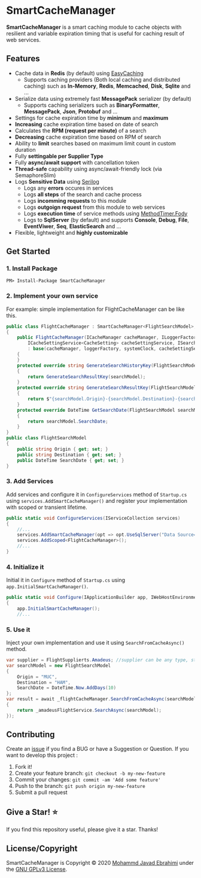 # SmartCacheManager
**SmartCacheManager** is a smart caching module to cache objects with resilient and variable expiration timing that is useful for caching result of web services.

## Features
- Cache data in **Redis** (by default) using [EasyCaching](https://github.com/dotnetcore/EasyCaching) 
    - Supports caching providers (Both local caching and distributed caching) such as **In-Memory**, **Redis**, **Memcached**, **Disk**, **Sqlite** and ...
- Serialize data using extremely fast **MessagePack** serializer (by default)
    - Supports caching serializers such as **BinaryFormatter**, **MessagePack**, **Json**, **Protobuf** and ...
- Settings for cache expiration time by **minimum** and **maximum**
- **Increasing** cache expiration time based on date of search
- Calculates the **RPM (request per minute)** of a search
- **Decreasing** cache expiration time based on RPM of search
- Ability to **limit** searches based on maximum limit count in custom duration
- Fully **settingable per Supplier Type**
- Fully **async/await support** with cancellation token
- **Thread-safe** capability using async/await-friendly lock (via SemaphoreSlim)
- Logs **Sensitive Data** using [Serilog](https://github.com/serilog/serilog)
    - Logs any **errors** occures in services
    - Logs **all steps** of the search and cache process
    - Logs **incomming requests** to this module
    - Logs **outgoign request** from this module to web services
    - Logs **execution time** of service methods using [MethodTimer.Fody](https://github.com/Fody/MethodTimer)
    - Logs to **SqlServer** (by default) and supports **Console**, **Debug**, **File**, **EventViwer**, **Seq**, **ElasticSearch** and ...
- Flexible, lightweight and **highly customizable**


## Get Started

### 1. Install Package

```
PM> Install-Package SmartCacheManager
```

### 2. Implement your own service

For example: simple implementation for FlightCacheManager can be like this.

```csharp
public class FlightCacheManager : SmartCacheManager<FlightSearchModel>, IFlightCacheManager
{
    public FlightCacheManager(ICacheManager cacheManager, ILoggerFactory loggerFactory, ISystemClock systemClock,
        ICacheSettingService<CacheSetting> cacheSettingService, ISearchHistoryService<CacheSetting, LimitSetting> searchHistoryService)
        : base(cacheManager, loggerFactory, systemClock, cacheSettingService, searchHistoryService)
    {
    }
    protected override string GenerateSearchHistoryKey(FlightSearchModel searchModel)
    {
        return GenerateSearchResultKey(searchModel);
    }
    protected override string GenerateSearchResultKey(FlightSearchModel searchModel)
    {
        return $"{searchModel.Origin}-{searchModel.Destination}-{searchModel.SearchDate.ToString("yyyy-MM-dd")}";
    }
    protected override DateTime GetSearchDate(FlightSearchModel searchModel)
    {
        return searchModel.SearchDate;
    }
}
public class FlightSearchModel
{
    public string Origin { get; set; }
    public string Destination { get; set; }
    public DateTime SearchDate { get; set; }
}
```

### 3. Add Services

Add services and configure it in `ConfigureServices` method of `Startup.cs` using `services.AddSmartCacheManager()` and register your implementation with scoped or transient lifetime.

```csharp
public static void ConfigureServices(IServiceCollection services)
{
    //...
    services.AddSmartCacheManager(opt => opt.UseSqlServer("Data Source=.;Initial Catalog=CacheManageDb;Integrated Security=true");
    services.AddScoped<FlightCacheManager>();
    //...
}
```

### 4. Initialize it

Initial it in `Configure` method of `Startup.cs` using `app.InitialSmartCacheManager()`.

```csharp
public static void Configure(IApplicationBuilder app, IWebHostEnvironment env)
{
    app.InitialSmartCacheManager();
    //...
```

### 5. Use it

Inject your own implementation  and use it using `SearchFromCacheAsync()` method.

```csharp
var supplier = FlightSupplierts.Amadeus; //supplier can be any type, string, enum or ...
var searchModel = new FlightSearchModel
{
    Origin = "MUC",
    Destination = "HAM",
    SearchDate = DateTime.Now.AddDays(10)
};
var result = await _flightCacheManager.SearchFromCacheAsync(searchModel, supplier, () =>
{
    return _amadeusFlightService.SearchAsync(searchModel);
});
```

## Contributing

Create an [issue]() if you find a BUG or have a Suggestion or Question. If you want to develop this project :

1. Fork it!
2. Create your feature branch: `git checkout -b my-new-feature`
3. Commit your changes: `git commit -am 'Add some feature'`
4. Push to the branch: `git push origin my-new-feature`
5. Submit a pull request

## Give a Star! ⭐️

If you find this repository useful, please give it a star. Thanks!

## License/Copyright 

SmartCacheManager is Copyright © 2020 [Mohammd Javad Ebrahimi](https://github.com/mjebrahimi) under the [GNU GPLv3 License](/LICENSE).
